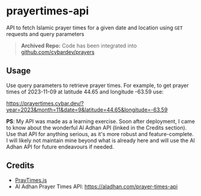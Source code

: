 # prayertimes-api

API to fetch Islamic prayer times for a given date and location using `GET` requests and query parameters

> **Archived Repo:** Code has been integrated into [github.com/cybardev/prayers](https://github.com/cybardev/prayers)

## Usage

Use query parameters to retrieve prayer times. For example, to get prayer times of 2023-11-09 at latitude 44.65 and longitude -63.59 use:

<https://prayertimes.cybar.dev/?year=2023&month=11&date=9&latitude=44.65&longitude=-63.59>

**PS**: My API was made as a learning exercise. Soon after deployment, I came to know about the wonderful Al Adhan API (linked in the Credits section). Use that API for anything serious, as it's more robust and feature-complete. I will likely not maintain mine beyond what is already here and will use the Al Adhan API for future endeavours if needed.

## Credits

- [PrayTimes.js](http://praytimes.org/manual)
- Al Adhan Prayer Times API: <https://aladhan.com/prayer-times-api>
